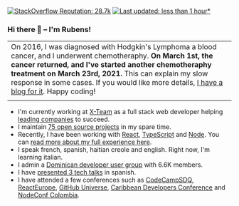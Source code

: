 [![StackOverflow Reputation: 28.7k](https://img.shields.io/badge/StackOverflow-28.7k-F27F33?logo=stackoverflow)](https://stackoverflow.com/users/439427/rubens-mariuzzo) [![Last updated: less than 1 hour*](https://img.shields.io/badge/last%20updated-less%20than%201%20hour*-green)](https://github.com/rmariuzzo/rmariuzzo/actions)

### Hi there 👋 –  I'm Rubens!

|  |
| --- 
| On 2016, I was diagnosed with Hodgkin's Lymphoma a blood cancer, and I underwent chemotheraphy. **On March 1st, the cancer returned, and I've started another chemotheraphy treatment on March 23rd, 2021.** This can explain my slow response in some cases. If you would like more details, [I have a blog for it](https://mariuzzo.com/lymphoma). Happy coding!
|  |

- I'm currently working at [X-Team](https://x-team.com/) as a full stack web developer helping [leading companies](https://x-team.com/case-studies/) to succeed.
- I maintain [75 open source projects](https://github.com/rmariuzzo?tab=repositories&q=&type=source) in my spare time.
- Recently, I have been working with [React](https://reactjs.org/), [TypeScript](https://www.typescriptlang.org/) and [Node](https://nodejs.org/). You can [read more about my full experience here](https://github.com/rmariuzzo/rmariuzzo/blob/master/EXPERIENCE.md).
- I speak french, spanish, haitian creole and english. Right now, I'm learning italian.
- I admin a [Dominican developer user group](https://www.facebook.com/groups/devdominicanos) with 6.6K members.
- I have [presented 3 tech talks](https://github.com/rmariuzzo/talks) in spanish.
- I have attended a few conferences such as [CodeCampSDQ](https://codecampsdq.com/), [ReactEurope](https://www.react-europe.org/), [GitHub Universe](https://githubuniverse.com/), [Caribbean Developers Conference](https://cdc.dev/) and [NodeConf Colombia](https://colombia.nodeconf.com/).

